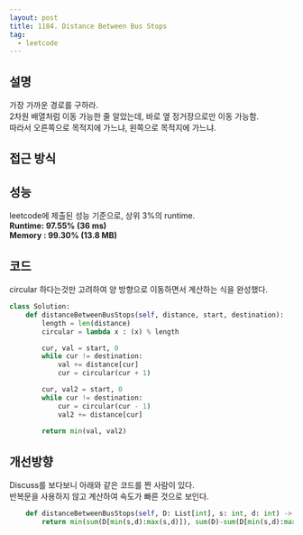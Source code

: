 ```yaml
---
layout: post
title: 1184. Distance Between Bus Stops
tag:
  - leetcode
---
```


## 설명
가장 가까운 경로를 구하라.  
2차원 배열처럼 이동 가능한 줄 알았는데, 바로 옆 정거장으로만 이동 가능함.  
따라서 오른쪽으로 목적지에 가느냐, 왼쪽으로 목적지에 가느냐.

## 접근 방식


## 성능
leetcode에 제출된 성능 기준으로, 상위 3%의 runtime.  
**Runtime: 97.55% (36 ms)**  
**Memory : 99.30% (13.8 MB)**

## 코드
circular 하다는것만 고려하여 양 방향으로 이동하면서 계산하는 식을 완성했다.  
```python
class Solution:
    def distanceBetweenBusStops(self, distance, start, destination):
        length = len(distance)
        circular = lambda x : (x) % length

        cur, val = start, 0
        while cur != destination:
            val += distance[cur]
            cur = circular(cur + 1)

        cur, val2 = start, 0
        while cur != destination:
            cur = circular(cur - 1)
            val2 += distance[cur]
            
        return min(val, val2)
```

## 개선방향
Discuss를 보다보니 아래와 같은 코드를 짠 사람이 있다.  
반복문을 사용하지 않고 계산하여 속도가 빠른 것으로 보인다.  
```python
    def distanceBetweenBusStops(self, D: List[int], s: int, d: int) -> int:
        return min(sum(D[min(s,d):max(s,d)]), sum(D)-sum(D[min(s,d):max(s,d)]))
```